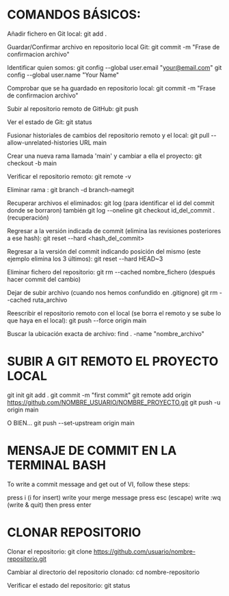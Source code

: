 COMANDOS BÁSICOS:
=================

Añadir fichero en Git local: 
git add .

Guardar/Confirmar archivo en repositorio local Git: 
git commit -m "Frase de confirmacion archivo"

Identificar quien somos: 
	 git config --global user.email "your@email.com"
	 git config --global user.name "Your Name"
  
Comprobar que se ha guardado en repositorio local:
git commit -m "Frase de confirmacion archivo"

Subir al repositorio remoto de GitHub:
git push

Ver el estado de Git: 
git status

Fusionar historiales de cambios del repositorio remoto y el local: 
git pull --allow-unrelated-histories URL main

Crear una nueva rama llamada 'main' y cambiar a ella el proyecto: 
git checkout -b main

Verificar el repositorio remoto: 
git remote -v

Eliminar rama : 
git branch -d branch-namegit 

Recuperar archivos el eliminados: 
git log (para identificar el id del commit donde se borraron) también git log --oneline
git checkout id_del_commit .(recuperación)


Regresar a la versión indicada de commit (elimina las revisiones posteriores a ese hash):
git reset --hard <hash_del_commit>  

Regresar a la versión del commit indicando posición del mismo (este ejemplo elimina los 3 últimos):
git reset --hard HEAD~3

Eliminar fichero del repositorio:
git rm --cached nombre_fichero   (después hacer commit del cambio)

Dejar de subir archivo (cuando nos hemos confundido en .gitignore)
git rm --cached ruta_archivo

Reescribir el repositorio remoto con el local (se borra el remoto y se sube lo que haya en el local):
git push --force origin main

Buscar la ubicación exacta de archivo:
find . -name "nombre_archivo"




SUBIR A GIT REMOTO EL PROYECTO LOCAL
=================
git init
git add .
git commit -m "first commit"
git remote add origin https://github.com/NOMBRE_USUARIO/NOMBRE_PROYECTO.git
git push -u origin main


O BIEN...
git push --set-upstream origin main



MENSAJE DE COMMIT EN LA TERMINAL BASH
=================
To write a commit message and get out of VI, follow these steps:

press i (i for insert)
write your merge message
press esc (escape)
write :wq (write & quit)
then press enter



CLONAR REPOSITORIO
=================
Clonar el repositorio:
git clone https://github.com/usuario/nombre-repositorio.git

Cambiar al directorio del repositorio clonado:
cd nombre-repositorio

Verificar el estado del repositorio:
git status
